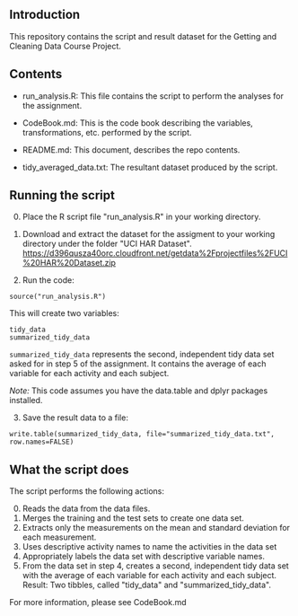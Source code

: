 ## Introduction

This repository contains the script and result dataset for the Getting and Cleaning Data Course Project.

## Contents

* run_analysis.R: This file contains the script to perform the analyses for the assignment.

* CodeBook.md: This is the code book describing the variables, transformations, etc. performed by the script.

* README.md: This document, describes the repo contents.

* tidy_averaged_data.txt: The resultant dataset produced by the script.

## Running the script

0. Place the R script file "run_analysis.R" in your working directory.

1. Download and extract the dataset for the assigment to your working directory under the folder "UCI HAR Dataset". https://d396qusza40orc.cloudfront.net/getdata%2Fprojectfiles%2FUCI%20HAR%20Dataset.zip

2. Run the code:
```
source("run_analysis.R")
```
This will create two variables:
```
tidy_data
summarized_tidy_data
```
`summarized_tidy_data` represents the second, independent tidy data set asked for in step 5 of the assignment. It contains the average of each variable for each activity and each subject.

*Note:* This code assumes you have the data.table and dplyr packages installed.

3. Save the result data to a file:
```
write.table(summarized_tidy_data, file="summarized_tidy_data.txt", row.names=FALSE)
```

## What the script does

The script performs the following actions:

0. Reads the data from the data files.
1. Merges the training and the test sets to create one data set.
2. Extracts only the measurements on the mean and standard deviation for each measurement.
3. Uses descriptive activity names to name the activities in the data set
4. Appropriately labels the data set with descriptive variable names.
5. From the data set in step 4, creates a second, independent tidy data set with the average of each variable for each activity and each subject.
Result: Two tibbles, called "tidy_data" and "summarized_tidy_data".

For more information, please see CodeBook.md
